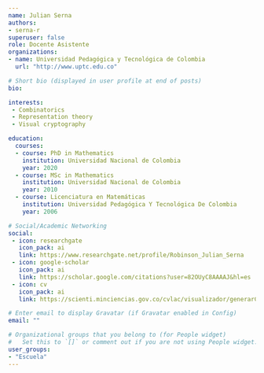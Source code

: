```yaml
---
name: Julian Serna
authors:
- serna-r
superuser: false
role: Docente Asistente
organizations:
- name: Universidad Pedagógica y Tecnológica de Colombia
  url: "http://www.uptc.edu.co"

# Short bio (displayed in user profile at end of posts)
bio: 

interests:
 - Combinatorics
 - Representation theory
 - Visual cryptography

education:
  courses:
  - course: PhD in Mathematics
    institution: Universidad Nacional de Colombia
    year: 2020
  - course: MSc in Mathematics
    institution: Universidad Nacional de Colombia
    year: 2010
  - course: Licenciatura en Matemáticas
    institution: Universidad Pedagógica Y Tecnológica De Colombia
    year: 2006

# Social/Academic Networking
social:
 - icon: researchgate
   icon_pack: ai
   link: https://www.researchgate.net/profile/Robinson_Julian_Serna 
 - icon: google-scholar
   icon_pack: ai
   link: https://scholar.google.com/citations?user=82OUyC8AAAAJ&hl=es
 - icon: cv
   icon_pack: ai
   link: https://scienti.minciencias.gov.co/cvlac/visualizador/generarCurriculoCv.do?cod_rh=0000859702

# Enter email to display Gravatar (if Gravatar enabled in Config)
email: ""

# Organizational groups that you belong to (for People widget)
#   Set this to `[]` or comment out if you are not using People widget.
user_groups:
- "Escuela"
---
```



